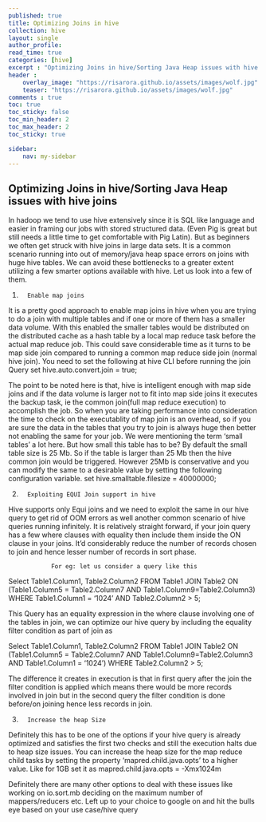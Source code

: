 ```yaml
---
published: true
title: Optimizing Joins in hive
collection: hive
layout: single
author_profile:
read_time: true
categories: [hive]
excerpt : "Optimizing Joins in hive/Sorting Java Heap issues with hive joins"
header :
    overlay_image: "https://risarora.github.io/assets/images/wolf.jpg"
    teaser: "https://risarora.github.io/assets/images/wolf.jpg"
comments : true
toc: true
toc_sticky: false
toc_min_header: 2
toc_max_header: 2
toc_sticky: true

sidebar:
    nav: my-sidebar
---
```



## Optimizing Joins in hive/Sorting Java Heap issues with hive joins
In hadoop we tend to use hive extensively since it is SQL like language and easier in framing our jobs with stored structured data. (Even Pig is great but still needs a little time to get comfortable with Pig Latin). But as beginners we often get struck with hive joins in large data sets. It is a common scenario running into out of memory/java heap space errors on joins with huge hive tables. We can avoid these bottlenecks to a greater extent utilizing a few smarter options available with hive. Let us look into a few of them.

 1.       Enable map joins
It is a pretty good approach to enable map joins in hive when you are trying to do a join with multiple tables and if one or more of them has a smaller data volume. With this enabled the smaller tables would be distributed on the distributed cache as a hash table by a local map reduce task before the actual map reduce job. This could save considerable time as it turns to be map side join compared to running a common map reduce side join (normal hive join). You need to set the following at hive CLI before running the join Query
               set hive.auto.convert.join = true;

The point to be noted here is that, hive is intelligent enough with map side joins and if the data volume is larger not to fit into map side joins it executes the backup task, ie the common  join(full map reduce execution) to accomplish the job. So when you are taking performance into consideration the time to check on the executablity of map  join is an overhead, so if you are sure the data in the tables that you try to join is always huge then better not enabling the same for your job.
We were mentioning the term ‘small tables’ a lot here. But how small this table has to be? By default the small table size is 25 Mb. So if the table is larger than 25 Mb then the hive common join would be triggered. However 25Mb is conservative and you can modify the same to a desirable value by setting the following configuration variable.
                set hive.smalltable.filesize = 40000000;

 2.       Exploiting EQUI Join support in hive
Hive supports only Equi joins and we need to exploit the same in our hive query to get rid of OOM errors as well another common scenario of hive queries running infinitely. It is relatively straight forward, if your join query has a few where clauses with equality then include them inside the ON clause in your joins. It’d considerably reduce the number of records chosen to join and hence lesser number of records in sort phase.

                For eg: let us consider a query like this
Select Table1.Column1, Table2.Column2 FROM Table1 JOIN Table2 ON (Table1.Column5 = Table2.Column7 AND Table1.Column9=Table2.Column3) WHERE Table1.Column1 = ‘1024’ AND Table2.Column2 > 5;

This Query has an equality expression in the where clause involving one of the tables in join, we can optimize our hive query by including the equality filter condition as part of join as

Select Table1.Column1, Table2.Column2 FROM Table1 JOIN Table2 ON (Table1.Column5 = Table2.Column7 AND Table1.Column9=Table2.Column3 AND Table1.Column1 = ‘1024’) WHERE Table2.Column2 > 5;

The difference it creates in execution is that in first query after the join the filter condition is applied which means there would be more records involved in join but in the second query the filter condition is done before/on joining hence less records in join.

 3.       Increase the heap Size
Definitely this has to be one of the options if your hive query is already optimized and satisfies the first two checks and still the execution halts due to heap size issues. You can increase the heap size for the map reduce child tasks by setting the property ‘mapred.child.java.opts’ to a higher value.  Like for 1GB set it as
mapred.child.java.opts =  -Xmx1024m


Definitely there are many other options to deal with these issues like working on io.sort.mb deciding on the maximum number of mappers/reducers etc. Left up to your choice to google on and hit the bulls eye based on your use case/hive query

